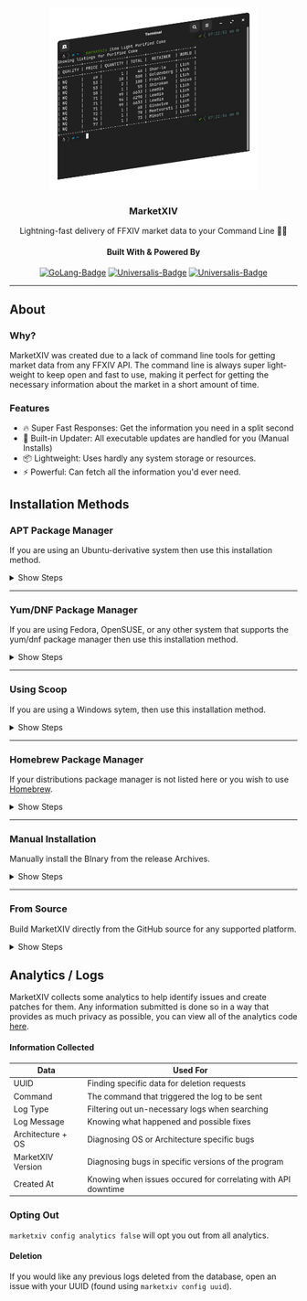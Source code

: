 <div align="center">

<img src = ".assets/cli-example.png" alt="MarketXIV Terminal Example" height="320"/>

### MarketXIV
Lightning-fast delivery of FFXIV market data to your Command Line 🚀🔥

#### Built With & Powered By
[![GoLang-Badge](https://img.shields.io/badge/GoLang-00ADD8?style=for-the-badge&logo=go&logoColor=white)](https://go.dev/)
[![Universalis-Badge](https://img.shields.io/badge/Universalis-orange?style=for-the-badge&logo=swagger&logoColor=white)](https://universalis.app)
[![Universalis-Badge](https://img.shields.io/badge/XIVAPI-purple?style=for-the-badge&logo=swagger&logoColor=white)](https://xivapi.com)

</div>

---

## About
### Why?
MarketXIV was created due to a lack of command line tools for getting market data from any FFXIV API. The command line is always super light-weight to keep open and fast to use, making it perfect for getting the necessary information about the market in a short amount of time.

### Features
- 🔥 Super Fast Responses: Get the information you need in a split second
- 🔧 Built-in Updater: All executable updates are handled for you (Manual Installs)
- 📦 Lightweight: Uses hardly any system storage or resources.
- ⚡ Powerful: Can fetch all the information you'd ever need.

## Installation Methods
### APT Package Manager
If you are using an Ubuntu-derivative system then use this installation method.

<details>
<summary>Show Steps</summary>

<br>
  
1. Add the repository hosting MarketXIV to your apt sources directory
```
echo "deb [trusted=yes] https://packages.bitsofabyte.dev/apt/ /" | sudo tee -a /etc/apt/sources.list.d/bitsofabyte.list
``` 

2. Fetch all sources again to detect the new list
```
sudo apt update
 ```

3. Install MarketXIV to your system
```
sudo apt install marketxiv
```
  
</details>  

---

### Yum/DNF Package Manager
If you are using Fedora, OpenSUSE, or any other system that supports the yum/dnf package manager then use this installation method.

<details>
<summary>Show Steps</summary>
<br>
  
1. Add the repository hosting MarketXIV to your yum repos directory
```
echo "[BitsOfAByte]            
name=BitsOfAByte Packages         
baseurl=https://packages.bitsofabyte.dev/yum/
enabled=1
gpgcheck=0" | sudo tee -a /etc/yum.repos.d/bitsofabyte.repo
``` 
  
2. Fetch all sources again to detect the new list
```
sudo yum update
```

3. Install MarketXIV to your system
```
sudo yum install marketxiv
```

</details>  

---


### Using Scoop 
If you are using a Windows sytem, then use this installation method.

<details>
<summary>Show Steps</summary>
<br>

1. Install [scoop](https://scoop.sh/) using their guide
2. Add the bucket for MarketXIV
```
scoop bucket add marketxiv https://github.com/BitsOfAByte/MarketXIV.git
```
3. Install MarketXIV to your system
```
scoop install marketxiv/marketxiv
```

</details>

---

### Homebrew Package Manager
If your distributions package manager is not listed here or you wish to use [Homebrew](https://brew.sh).

<details>
<summary>Show Steps</summary>
<br>
  
1. Install homebrew if you haven't already got it
```
/bin/bash -c "$(curl -fsSL https://raw.githubusercontent.com/Homebrew/install/HEAD/install.sh)"
```
2. Add the tap for MarketXIV to homebrew
```
brew tap bitsofabyte/marketxiv https://github.com/BitsOfAByte/marketxiv.git
```
3. Install MarketXIV to your system
```
brew install marketxiv
```
  
</details>

---

### Manual Installation
Manually install the BInary from the release Archives.
<details>  
<summary>Show Steps</summary>
  
1. Download the [newest release](https://github.com/BitsOfAByte/marketxiv/releases/latest) for your system/architecture
2. Extract the binary into your system path or add the binary to your path.

If you aren't sure on what architecture you need to download, you should try `amd64` first as it is the most common for everyday hardware.

</details>

---

### From Source
Build MarketXIV directly from the GitHub source for any supported platform.
<details>  
<summary>Show Steps</summary>
  
Building MarketXIV from source is not recommended for beginners, but if you know what you're doing then follow these steps: 
1. Install [Go](https://go.dev/) on your system
2. Download the [GoReleaser](https://goreleaser.com/) package
3. Clone the repository to your system with `git clone https://github.com/BitsOfAByte/marketxiv`
4. Inside the repository directory, run `goreleaser build --single-target --rm-dist --snapshot` to build.

You will find the compiled binary for your OS & Arch inside of the `/dist` folder.

</details>  


## Analytics / Logs
MarketXIV collects some analytics to help identify issues and create patches for them. Any information submitted is done so in a way that provides as much privacy as possible, you can view all of the analytics code [here](./backend/analytics.go).

#### Information Collected

| Data              | Used For                                                      |
|-------------------|---------------------------------------------------------------|
| UUID              | Finding specific data for deletion requests                   |
| Command           | The command that triggered the log to be sent                 |
| Log Type          | Filtering out un-necessary logs when searching                |
| Log Message       | Knowing what happened and possible fixes                      |
| Architecture + OS | Diagnosing OS or Architecture specific bugs                   |
| MarketXIV Version | Diagnosing bugs in specific versions of the program           |
| Created At        | Knowing when issues occured for correlating with API downtime |

### Opting Out
`marketxiv config analytics false` will opt you out from all analytics.

#### Deletion
If you would like any previous logs deleted from the database, open an issue with your UUID (found using `marketxiv config uuid`).
